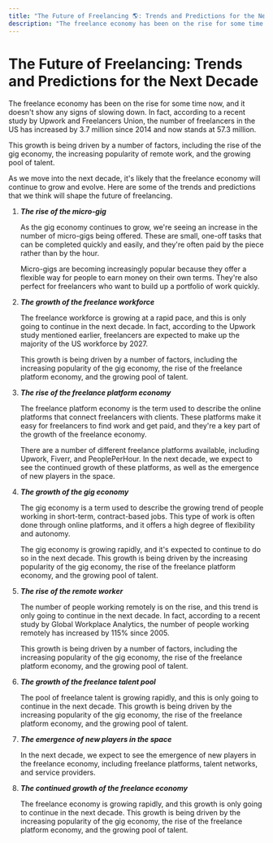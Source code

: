 ```yaml
---
title: "The Future of Freelancing 🌎: Trends and Predictions for the Next Decade"
description: "The freelance economy has been on the rise for some time now, and it doesn't show any signs of slowing down. In fact, according to a recent study by Upwork and Freelancers Union, the number of freelancers in the US has increased by 3.7 million since 2014 and now stands at 57.3 million."
---
```


# The Future of Freelancing: Trends and Predictions for the Next Decade

The freelance economy has been on the rise for some time now, and it doesn't show any signs of slowing down. In fact, according to a recent study by Upwork and Freelancers Union, the number of freelancers in the US has increased by 3.7 million since 2014 and now stands at 57.3 million.

This growth is being driven by a number of factors, including the rise of the gig economy, the increasing popularity of remote work, and the growing pool of talent.

As we move into the next decade, it's likely that the freelance economy will continue to grow and evolve. Here are some of the trends and predictions that we think will shape the future of freelancing.

1. **_The rise of the micro-gig_**

   As the gig economy continues to grow, we're seeing an increase in the number of micro-gigs being offered. These are small, one-off tasks that can be completed quickly and easily, and they're often paid by the piece rather than by the hour.

   Micro-gigs are becoming increasingly popular because they offer a flexible way for people to earn money on their own terms. They're also perfect for freelancers who want to build up a portfolio of work quickly.

2. **_The growth of the freelance workforce_**

   The freelance workforce is growing at a rapid pace, and this is only going to continue in the next decade. In fact, according to the Upwork study mentioned earlier, freelancers are expected to make up the majority of the US workforce by 2027.

   This growth is being driven by a number of factors, including the increasing popularity of the gig economy, the rise of the freelance platform economy, and the growing pool of talent.

3. **_The rise of the freelance platform economy_**

   The freelance platform economy is the term used to describe the online platforms that connect freelancers with clients. These platforms make it easy for freelancers to find work and get paid, and they're a key part of the growth of the freelance economy.

   There are a number of different freelance platforms available, including Upwork, Fiverr, and PeoplePerHour. In the next decade, we expect to see the continued growth of these platforms, as well as the emergence of new players in the space.

4. **_The growth of the gig economy_**

   The gig economy is a term used to describe the growing trend of people working in short-term, contract-based jobs. This type of work is often done through online platforms, and it offers a high degree of flexibility and autonomy.

   The gig economy is growing rapidly, and it's expected to continue to do so in the next decade. This growth is being driven by the increasing popularity of the gig economy, the rise of the freelance platform economy, and the growing pool of talent.

5. **_The rise of the remote worker_**

   The number of people working remotely is on the rise, and this trend is only going to continue in the next decade. In fact, according to a recent study by Global Workplace Analytics, the number of people working remotely has increased by 115% since 2005.

   This growth is being driven by a number of factors, including the increasing popularity of the gig economy, the rise of the freelance platform economy, and the growing pool of talent.

6. **_The growth of the freelance talent pool_**

   The pool of freelance talent is growing rapidly, and this is only going to continue in the next decade. This growth is being driven by the increasing popularity of the gig economy, the rise of the freelance platform economy, and the growing pool of talent.

7. **_The emergence of new players in the space_**

   In the next decade, we expect to see the emergence of new players in the freelance economy, including freelance platforms, talent networks, and service providers.

8. **_The continued growth of the freelance economy_**

   The freelance economy is growing rapidly, and this growth is only going to continue in the next decade. This growth is being driven by the increasing popularity of the gig economy, the rise of the freelance platform economy, and the growing pool of talent.
